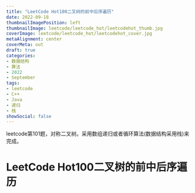 ```yaml
---
title: "LeetCode Hot100二叉树的前中后序遍历"
date: 2022-09-18
thumbnailImagePosition: left
thumbnailImage: leetcode/leetcode_hot/leetcodehot_thumb.jpg
coverImage: leetcode/leetcode_hot/leetcodehot_cover.jpg
metaAlignment: center
coverMeta: out
draft: true
categories:
- 数据结构
- 算法
- 2022
- September
tags:
- leetcode
- C++
- Java
- 递归
- 栈
showSocial: false
---
```


leetcode第101题，对称二叉树。采用数组递归或者循环算法(数据结构采用栈)来完成。

<!--more-->

# LeetCode Hot100二叉树的前中后序遍历